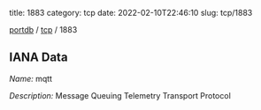 title: 1883
category: tcp
date: 2022-02-10T22:46:10
slug: tcp/1883

[portdb](/) / [tcp](/category/tcp.html) / 1883


## IANA Data

_Name:_ mqtt

_Description:_ Message Queuing Telemetry Transport Protocol

